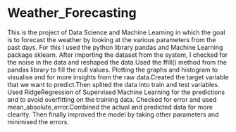# Weather_Forecasting
This is the project of Data Science and Machine Learning in which the goal is to forecast the weather by looking at the various parameters from the past days. For this I used the python library pandas and Machine Learning package sklearn. After importing the dataset from the system, I checked for the noise in the data and reshaped the data.Used the ffill() method from the pandas library to fill the null values. Plotting the graphs and histogram to visualise and for more insights from the raw data.Created the target variable that we want to predict.Then splited the data into train and test variables. Used RidgeRegression of Supervised Machine Learning for the predictions and to avoid overfitting on the training data. Checked for error and used mean_absolute_error.Combined the actual and predicted data for more clearity. Then finally improved the model by taking other parameters and minimised the errors.
